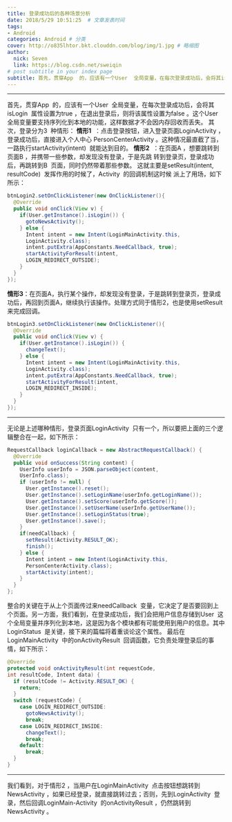 ```yaml
---
title: 登录成功后的各种场景分析  
date: 2018/5/29 10:51:25  # 文章发表时间
tags:
- Android
categories: Android # 分类
cover: http://o835lhtor.bkt.clouddn.com/blog/img/1.jpg # 略缩图
author: 
  nick: Seven
  link: https://blog.csdn.net/sweiqin
# post subtitle in your index page
subtitle: 首先，贯穿App  的，应该有一个User  全局变量，在每次登录成功后，会将其isLogin  属性设置为true ，在退出登录后，则将该属性设置为false 。这个User  全局变量要支持序列化到本地的功能，这样数据才不会因内存回收而丢失。
---
```

-------------------
首先，贯穿App  的，应该有一个User  全局变量，在每次登录成功后，会将其isLogin  属性设置为true ，在退出登录后，则将该属性设置为false 。这个User  全局变量要支持序列化到本地的功能，这样数据才不会因内存回收而丢失。
其次，登录分为3  种情形：
**情形1**  ：点击登录按钮，进入登录页面LoginActivity ，登录成功后，直接进入个人中心
PersonCenterActivity 。这种情况最直截了当，一路执行startActivity(intent)  就能达到目的。
**情形2**  ：在页面A ，想要跳转到页面B ，并携带一些参数，却发现没有登录，于是先跳
转到登录页，登录成功后，再跳转到B  页面，同时仍然带着那些参数。
这就主要是setResult(intent, resultCode)  发挥作用的时候了，Activity  的回调机制这时候
派上了用场，如下所示：
```java
btnLogin2.setOnClickListener(new OnClickListener(){
  @Override
  public void onClick(View v) {
    if(User.getInstance().isLogin()) {
      gotoNewsActivity();
    } else {
      Intent intent = new Intent(LoginMainActivity.this,
      LoginActivity.class);
      intent.putExtra(AppConstants.NeedCallback, true);
      startActivityForResult(intent,
      LOGIN_REDIRECT_OUTSIDE);
    }
  }
});
```
**情形3**：在页面A，执行某个操作，却发现没有登录，于是跳转到登录页，登录成功后，再回到页面A，继续执行该操作。处理方式同于情形2，也是使用setResult 来完成回调。
```java
btnLogin3.setOnClickListener(new OnClickListener(){
  @Override
  public void onClick(View v) {
    if(User.getInstance().isLogin()) {
      changeText();
    } else {
      Intent intent = new Intent(LoginMainActivity.this,
      LoginActivity.class);
      intent.putExtra(AppConstants.NeedCallback, true);
      startActivityForResult(intent,
      LOGIN_REDIRECT_INSIDE);
    }
  }
});
```
-------------------
无论是上述哪种情形，登录页面LoginActivity  只有一个，所以要把上面的三个逻辑整合在一起，如下所示：
```java
RequestCallback loginCallback = new AbstractRequestCallback() {
  @Override
  public void onSuccess(String content) {
    UserInfo userInfo = JSON.parseObject(content,
    UserInfo.class);
    if (userInfo != null) {
      User.getInstance().reset();
      User.getInstance().setLoginName(userInfo.getLoginName());
      User.getInstance().setScore(userInfo.getScore());
      User.getInstance().setUserName(userInfo.getUserName());
      User.getInstance().setLoginStatus(true);
      User.getInstance().save();
    }
    if(needCallback) {
      setResult(Activity.RESULT_OK);
      finish();
    } else {
      Intent intent = new Intent(LoginActivity.this,
      PersonCenterActivity.class);
      startActivity(intent);
    }
  }
};
```
整合的关键在于从上个页面传过来needCallback  变量，它决定了是否要回到上个页面。另一方面，我们看到，在登录成功后，我们会把用户信息存储到User  这个全局变量并序列化到本地，这是因为各个模块都有可能使用到用户的信息。其中LoginStatus  是关键，接下来的篇幅将着重谈论这个属性。
最后在LoginMainActivity  中的onActivityResult  回调函数，它负责处理登录后的事情，如下所示：
```java
@Override
protected void onActivityResult(int requestCode,
int resultCode, Intent data) {
  if (resultCode != Activity.RESULT_OK) {
    return;
  }
  switch (requestCode) {
    case LOGIN_REDIRECT_OUTSIDE:
      gotoNewsActivity();
      break;
    case LOGIN_REDIRECT_INSIDE:
      changeText();
      break;
    default:
      break;
  }
}
```
-------
我们看到，对于情形2 ，当用户在LoginMainActivity  点击按钮想跳转到NewsActivity ，如果已经登录，就直接跳转过去；否则，先到LoginActivity  登录，然后回调LoginMain-Activity  的onActivityResult ，仍然跳转到NewsActivity 。